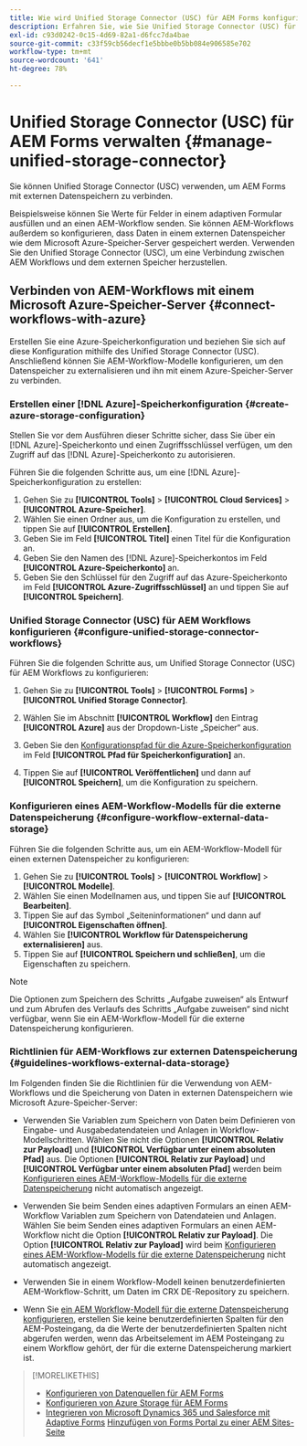```yaml
---
title: Wie wird Unified Storage Connector (USC) für AEM Forms konfiguriert?
description: Erfahren Sie, wie Sie Unified Storage Connector (USC) für AEM Forms verwalten. Verwenden Sie den Unified Storage Connector (USC), um AEM Forms mit externen Datenspeichern zu verbinden.
exl-id: c93d0242-0c15-4d69-82a1-d6fcc7da4bae
source-git-commit: c33f59cb56decf1e5bbbe0b5bb084e906585e702
workflow-type: tm+mt
source-wordcount: '641'
ht-degree: 78%

---
```


# Unified Storage Connector (USC) für AEM Forms verwalten {#manage-unified-storage-connector}

Sie können Unified Storage Connector (USC) verwenden, um AEM Forms mit externen Datenspeichern zu verbinden.

Beispielsweise können Sie Werte für Felder in einem adaptiven Formular ausfüllen und an einen AEM-Workflow senden. Sie können AEM-Workflows außerdem so konfigurieren, dass Daten in einem externen Datenspeicher wie dem Microsoft Azure-Speicher-Server gespeichert werden. Verwenden Sie den Unified Storage Connector (USC), um eine Verbindung zwischen AEM Workflows und dem externen Speicher herzustellen.

## Verbinden von AEM-Workflows mit einem Microsoft Azure-Speicher-Server {#connect-workflows-with-azure}

Erstellen Sie eine Azure-Speicherkonfiguration und beziehen Sie sich auf diese Konfiguration mithilfe des Unified Storage Connector (USC). Anschließend können Sie AEM-Workflow-Modelle konfigurieren, um den Datenspeicher zu externalisieren und ihn mit einem Azure-Speicher-Server zu verbinden.

### Erstellen einer [!DNL Azure]-Speicherkonfiguration {#create-azure-storage-configuration}

Stellen Sie vor dem Ausführen dieser Schritte sicher, dass Sie über ein [!DNL Azure]-Speicherkonto und einen Zugriffsschlüssel verfügen, um den Zugriff auf das [!DNL Azure]-Speicherkonto zu autorisieren.

Führen Sie die folgenden Schritte aus, um eine [!DNL Azure]-Speicherkonfiguration zu erstellen:

1. Gehen Sie zu **[!UICONTROL Tools]** > **[!UICONTROL Cloud Services]** > **[!UICONTROL Azure-Speicher]**.
1. Wählen Sie einen Ordner aus, um die Konfiguration zu erstellen, und tippen Sie auf **[!UICONTROL Erstellen]**.
1. Geben Sie im Feld **[!UICONTROL Titel]** einen Titel für die Konfiguration an.
1. Geben Sie den Namen des [!DNL Azure]-Speicherkontos im Feld **[!UICONTROL Azure-Speicherkonto]** an.
1. Geben Sie den Schlüssel für den Zugriff auf das Azure-Speicherkonto im Feld **[!UICONTROL Azure-Zugriffsschlüssel]** an und tippen Sie auf **[!UICONTROL Speichern]**.

### Unified Storage Connector (USC) für AEM Workflows konfigurieren {#configure-unified-storage-connector-workflows}

Führen Sie die folgenden Schritte aus, um Unified Storage Connector (USC) für AEM Workflows zu konfigurieren:

1. Gehen Sie zu **[!UICONTROL Tools]** > **[!UICONTROL Forms]** > **[!UICONTROL Unified Storage Connector]**.

1. Wählen Sie im Abschnitt **[!UICONTROL Workflow]** den Eintrag **[!UICONTROL Azure]** aus der Dropdown-Liste „Speicher“ aus.
1. Geben Sie den [Konfigurationspfad für die Azure-Speicherkonfiguration](#create-azure-storage-configuration) im Feld **[!UICONTROL Pfad für Speicherkonfiguration]** an.
1. Tippen Sie auf **[!UICONTROL Veröffentlichen]** und dann auf **[!UICONTROL Speichern]**, um die Konfiguration zu speichern.

### Konfigurieren eines AEM-Workflow-Modells für die externe Datenspeicherung {#configure-workflow-external-data-storage}

Führen Sie die folgenden Schritte aus, um ein AEM-Workflow-Modell für einen externen Datenspeicher zu konfigurieren:

1. Gehen Sie zu **[!UICONTROL Tools]** > **[!UICONTROL Workflow]** > **[!UICONTROL Modelle]**.
1. Wählen Sie einen Modellnamen aus, und tippen Sie auf **[!UICONTROL Bearbeiten]**.
1. Tippen Sie auf das Symbol „Seiteninformationen“ und dann auf **[!UICONTROL Eigenschaften öffnen]**.
1. Wählen Sie **[!UICONTROL Workflow für Datenspeicherung externalisieren]** aus.
1. Tippen Sie auf **[!UICONTROL Speichern und schließen]**, um die Eigenschaften zu speichern.

>[!NOTE]
>
>Die Optionen zum Speichern des Schritts „Aufgabe zuweisen“ als Entwurf und zum Abrufen des Verlaufs des Schritts „Aufgabe zuweisen“ sind nicht verfügbar, wenn Sie ein AEM-Workflow-Modell für die externe Datenspeicherung konfigurieren.

### Richtlinien für AEM-Workflows zur externen Datenspeicherung {#guidelines-workflows-external-data-storage}

Im Folgenden finden Sie die Richtlinien für die Verwendung von AEM-Workflows und die Speicherung von Daten in externen Datenspeichern wie Microsoft Azure-Speicher-Server:

* Verwenden Sie Variablen zum Speichern von Daten beim Definieren von Eingabe- und Ausgabedatendateien und Anlagen in Workflow-Modellschritten. Wählen Sie nicht die Optionen **[!UICONTROL Relativ zur Payload]** und **[!UICONTROL Verfügbar unter einem absoluten Pfad]** aus. Die Optionen **[!UICONTROL Relativ zur Payload]** und **[!UICONTROL Verfügbar unter einem absoluten Pfad]** werden beim [Konfigurieren eines AEM-Workflow-Modells für die externe Datenspeicherung](#configure-workflow-external-data-storage) nicht automatisch angezeigt.

* Verwenden Sie beim Senden eines adaptiven Formulars an einen AEM-Workflow Variablen zum Speichern von Datendateien und Anlagen. Wählen Sie beim Senden eines adaptiven Formulars an einen AEM-Workflow nicht die Option **[!UICONTROL Relativ zur Payload]**. Die Option **[!UICONTROL Relativ zur Payload]** wird beim [Konfigurieren eines AEM-Workflow-Modells für die externe Datenspeicherung](#configure-workflow-external-data-storage) nicht automatisch angezeigt.

* Verwenden Sie in einem Workflow-Modell keinen benutzerdefinierten AEM-Workflow-Schritt, um Daten im CRX DE-Repository zu speichern.

* Wenn Sie [ein AEM Workflow-Modell für die externe Datenspeicherung konfigurieren](#configure-workflow-external-data-storage), erstellen Sie keine benutzerdefinierten Spalten für den AEM-Posteingang, da die Werte der benutzerdefinierten Spalten nicht abgerufen werden, wenn das Arbeitselement im AEM Posteingang zu einem Workflow gehört, der für die externe Datenspeicherung markiert ist.

>[!MORELIKETHIS]
>
>* [Konfigurieren von Datenquellen für AEM Forms](/help/forms/configure-data-sources.md)
>* [Konfigurieren von Azure Storage für AEM Forms](/help/forms/configure-azure-storage.md)
>* [Integrieren von Microsoft Dynamics 365 und Salesforce mit Adaptive Forms](/help/forms/configure-msdynamics-salesforce.md)
>  [Hinzufügen von Forms Portal zu einer AEM Sites-Seite](/help/forms/configure-forms-portal.md)
